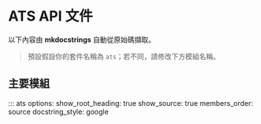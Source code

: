 # ATS API 文件

以下內容由 **mkdocstrings** 自動從原始碼擷取。

> 預設假設你的套件名稱為 `ats`；若不同，請修改下方模組名稱。

## 主要模組
::: ats
    options:
      show_root_heading: true
      show_source: true
      members_order: source
      docstring_style: google

